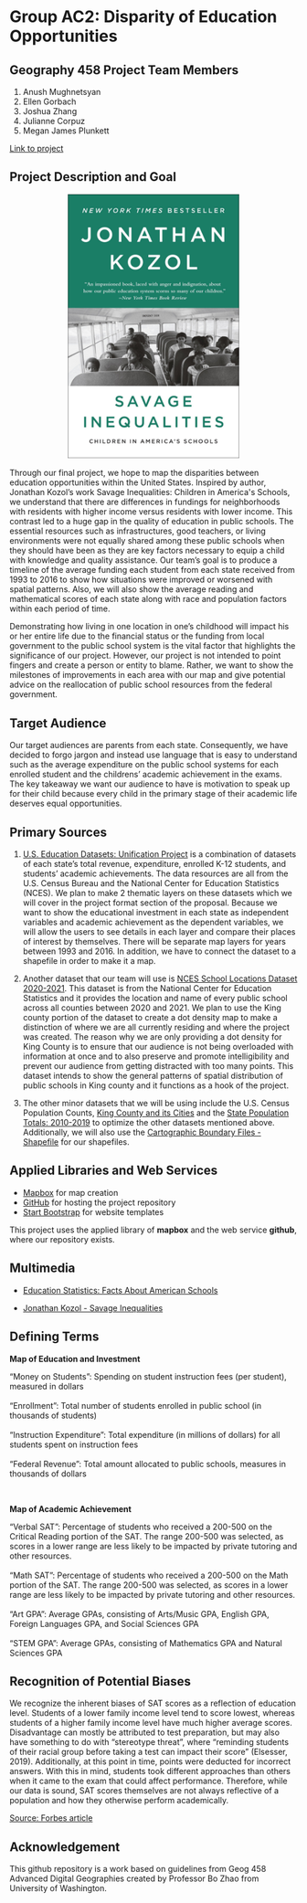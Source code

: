 # Group AC2: Disparity of Education Opportunities

## Geography 458 Project Team Members

1. Anush Mughnetsyan
2. Ellen Gorbach
3. Joshua Zhang
4. Julianne Corpuz
5. Megan James Plunkett

[Link to project](https://gorbachellen.github.io/education-inequality/)

## Project Description and Goal

<p align="center">
  <img src="img/book.jpg" width="300">
</p>

Through our final project, we hope to map the disparities between education opportunities within the United States. Inspired by author, Jonathan Kozol’s work Savage Inequalities: Children in America's Schools, we understand that there are differences in fundings for neighborhoods with residents with higher income versus residents with lower income. This contrast led to a huge gap in the quality of education in public schools. The essential resources such as infrastructures, good teachers, or living environments were not equally shared among these public schools when they should have been as they are key factors necessary to equip a child with knowledge and quality assistance. Our team’s goal is to produce a timeline of the average funding each student from each state received from 1993 to 2016 to show how situations were improved or worsened with spatial patterns. Also, we will also show the average reading and mathematical scores of each state along with race and population factors within each period of time.

Demonstrating how living in one location in one’s childhood will impact his or her entire life due to the financial status or the funding from local government to the public school system is the vital factor that highlights the significance of our project. However, our project is not intended to point fingers and create a person or entity to blame. Rather, we want to show the milestones of improvements in each area with our map and give potential advice on the reallocation of public school resources from the federal government.

## Target Audience

Our target audiences are parents from each state. Consequently, we have decided to forgo jargon and instead use language that is easy to understand such as the average expenditure on the public school systems for each enrolled student and the childrens’ academic achievement in the exams. The key takeaway we want our audience to have is motivation to speak up for their child because every child in the primary stage of their academic life deserves equal opportunities.

## Primary Sources

1. [U.S. Education Datasets: Unification Project](https://www.kaggle.com/datasets/noriuk/us-education-datasets-unification-project) is a combination of datasets of each state’s total revenue, expenditure, enrolled K-12 students, and students’ academic achievements. The data resources are all from the U.S. Census Bureau and the National Center for Education Statistics (NCES). We plan to make 2 thematic layers on these datasets which we will cover in the project format section of the proposal.  Because we want to show the educational investment in each state as independent variables and academic achievement as the dependent variables, we will allow the users to see details in each layer and compare their places of interest by themselves. There will be separate map layers for years between 1993 and 2016. In addition, we have to connect the dataset to a shapefile in order to make it a map.

2. Another dataset that our team will use is [NCES School Locations Dataset 2020-2021](https://nces.ed.gov/programs/edge/geographic/schoollocations). This dataset is from the National Center for Education Statistics and it provides the location and name of every public school across all counties between 2020 and 2021. We plan to use the King county portion of the dataset to create a dot density map to make a distinction of where we are all currently residing and where the project was created. The reason why we are only providing a dot density for King County is to ensure that our audience is not being overloaded with information at once and to also preserve and promote intelligibility and prevent our audience from getting distracted with too many points. This dataset intends to show the general patterns of spatial distribution of public schools in King county and it functions as a hook of the project.

3. The other minor datasets that we will be using include the U.S. Census Population Counts, [King County and its Cities](https://data.kingcounty.gov/Demographics/2010-U-S-Census-Population-Counts-King-County-and-/cavj-x985) and the [State Population Totals: 2010-2019](https://www.census.gov/data/datasets/time-series/demo/popest/2010s-state-total.html) to optimize the other datasets mentioned above. Additionally, we will also use the [Cartographic Boundary Files - Shapefile](https://www.census.gov/geographies/mapping-files/time-series/geo/carto-boundary-file.html) for our shapefiles.

## Applied Libraries and Web Services
* [Mapbox](https://www.mapbox.com/) for map creation
* [GitHub](https://github.com/) for hosting the project repository
* [Start Bootstrap](https://startbootstrap.com/) for website templates

This project uses the applied library of **mapbox** and the web service **github**, where our repository exists. 

## Multimedia
* [Education Statistics: Facts About American Schools](https://www.edweek.org/leadership/education-statistics-facts-about-american-schools/2019/01)

* [Jonathan Kozol - Savage Inequalities](https://www.youtube.com/watch?v=f6wCsAXmjdI)

## Defining Terms

**Map of Education and Investment**
<p> “Money on Students”: Spending on student instruction fees (per student), measured in dollars <br>
 <br>
“Enrollment”: Total number of students enrolled in public school (in thousands of students)<br>
 <br>
“Instruction Expenditure”: Total expenditure (in millions of dollars) for all students spent on instruction fees <br>
 <br>
“Federal Revenue”: Total amount allocated to public schools, measures in thousands of dollars </p>
 <br>

**Map of Academic Achievement**
<p> “Verbal SAT”: Percentage of students who received a 200-500 on the Critical Reading portion of the SAT. The range 200-500 was selected, as scores in a lower range are less likely to be impacted by private tutoring and other resources. <br>
 <br>
“Math SAT”: Percentage of students who received a 200-500 on the Math portion of the SAT. The range 200-500 was selected, as scores in a lower range are less likely to be impacted by private tutoring and other resources. <br>
 <br>
“Art GPA”: Average GPAs, consisting of Arts/Music GPA, English GPA, Foreign Languages GPA, and Social Sciences GPA <br>
  <br>
“STEM GPA”: Average GPAs, consisting of Mathematics GPA and Natural Sciences GPA </p>

## Recognition of Potential Biases
We recognize the inherent biases of SAT scores as a reflection of education level. Students of a lower family income level tend to score lowest, whereas students of a higher family income level have much higher average scores. Disadvantage can mostly be attributed to test preparation, but may also have something to do with “stereotype threat”, where “reminding students of their racial group before taking a test can impact their score” (Elsesser, 2019). Additionally, at this point in time, points were deducted for incorrect answers. With this in mind, students took different approaches than others when it came to the exam that could affect performance. Therefore, while our data is sound, SAT scores themselves are not always reflective of a population and how they otherwise perform academically. 

[Source: Forbes article](https://www.forbes.com/sites/kimelsesser/2019/12/11/lawsuit-claims-sat-and-act-are-biased-heres-what-research-says/?sh=704a15bf3c42)

## Acknowledgement

This github repository is a work based on guidelines from Geog 458 Advanced Digital Geographies created by Professor Bo Zhao from University of Washington.
